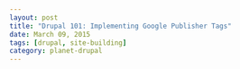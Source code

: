 ```yaml
---
layout: post
title: "Drupal 101: Implementing Google Publisher Tags"
date: March 09, 2015
tags: [drupal, site-building]
category: planet-drupal
---
```

